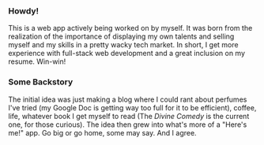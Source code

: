 ### Howdy! ###
This is a web app actively being worked on by myself. It was born from the realization of the importance of displaying my own talents and selling myself and my skills in a pretty wacky tech market. In short, I get more experience with full-stack web development and a great inclusion on my resume. Win-win! 

### Some Backstory ###
The initial idea was just making a blog where I could rant about perfumes I've tried (my Google Doc is getting way too full for it to be efficient), coffee, life, whatever book I get myself to read (The _Divine Comedy_ is the current one, for those curious). The idea then grew into what's more of a "Here's me!" app. Go big or go home, some may say. And I agree.
